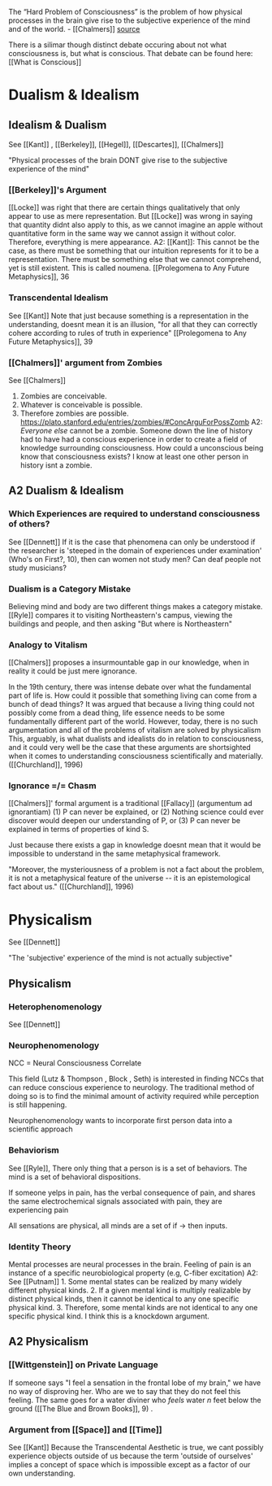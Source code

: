 
The “Hard Problem of Consciousness” is the problem of how physical processes in the brain give rise to the subjective experience of the mind and of the world. - [[Chalmers]] 
[source](https://www.organism.earth/library/document/hard-problem-of-consciousness)

There is a silimar though distinct debate occuring about not what consciousness is, but what is conscious. That debate can be found here: [[What is Conscious]]

# Dualism & Idealism

## Idealism & Dualism
See [[Kant]] , [[Berkeley]], [[Hegel]], [[Descartes]], [[Chalmers]]

"Physical processes of the brain DONT give rise to the subjective experience of the mind"

### [[Berkeley]]'s Argument
[[Locke]] was right that there are certain things qualitatively that only appear to use as mere representation. But [[Locke]] was wrong in saying that quantity didnt also apply to this, as we cannot imagine an apple without quantitative form in the same way we cannot assign it without color. Therefore, everything is mere appearance.
	A2: [[Kant]]: This cannot be the case, as there must be something that our intuition represents for it to be a representation. There must be something else that we cannot comprehend, yet is still existent. This is called noumena. [[Prolegomena to Any Future Metaphysics]], 36

### Transcendental Idealism
See [[Kant]]
Note that just because something is a representation in the understanding, doesnt mean it is an illusion, "for all that they can correctly cohere according to rules of truth in experience" [[Prolegomena to Any Future Metaphysics]], 39

### [[Chalmers]]' argument from Zombies
See [[Chalmers]]
1.  Zombies are conceivable.
2.  Whatever is conceivable is possible.
3.  Therefore zombies are possible.
https://plato.stanford.edu/entries/zombies/#ConcArguForPossZomb
	A2: *Everyone else* cannot be a zombie. Someone down the line of history had to have had a conscious experience in order to create a field of knowledge surrounding consciousness. How could a unconscious being know that consciousness exists? I know at least one other person in history isnt a zombie.

## A2 Dualism & Idealism

### Which Experiences are required to understand consciousness of others?
See [[Dennett]]
	If it is the case that phenomena can only be understood if the researcher is 'steeped in the domain of experiences under examination' (Who's on First?, 10), then can women not study men? Can deaf people not study musicians? 

### Dualism is a Category Mistake
Believing mind and body are two different things makes a category mistake. [[Ryle]] compares it to visiting Northeastern's campus, viewing the buildings and people, and then asking "But where is Northeastern"

### Analogy to Vitalism
[[Chalmers]] proposes a insurmountable gap in our knowledge, when in reality it could be just mere ignorance. 

In the 19th century, there was intense debate over what the fundamental part of life is. How could it possible that something living can come from a bunch of dead things? It was argued that because a living thing could not possibly come from a dead thing, life essence needs to be some fundamentally different part of the world. However, today, there is no such argumentation and all of the problems of vitalism are solved by physicalism
This, arguably, is what dualists and idealists do in relation to consciousness, and it could very well be the case that these arguments are shortsighted when it comes to understanding consciousness scientifically and materially. ([[Churchland]],  1996)

### Ignorance =/= Chasm
[[Chalmers]]' formal argument is a traditional [[Fallacy]] (argumentum ad ignorantiam)
(1) P can never be explained, or
(2) Nothing science could ever discover would deepen our understanding of P, or
(3) P can never be explained in terms of properties of kind S.

Just because there exists a gap in knowledge doesnt mean that it would be impossible to understand in the same metaphysical framework. 

"Moreover, the mysteriousness of a problem is not a fact about the problem, it is not a metaphysical feature of the universe -- it is an epistemological fact about us."
([[Churchland]],  1996)

# Physicalism
See [[Dennett]]

"The 'subjective' experience of the mind is not actually subjective"

## Physicalism

### Heterophenomenology
See [[Dennett]]


### Neurophenomenology

NCC = Neural Consciousness Correlate

This field (Lutz & Thompson , Block , Seth) is interested in finding NCCs that can reduce conscious experience to neurology. The traditional method of doing so is to find the minimal amount of activity required while perception is still happening. 

Neurophenomenology wants to incorporate first person data into a scientific approach

### Behaviorism
See [[Ryle]], 
There only thing that a person is is a set of behaviors. The mind is a set of behavioral dispositions.

If someone yelps in pain, has the verbal consequence of pain, and shares the same electrochemical signals associated with pain, they are experiencing pain

All sensations are physical, all minds are a set of if -> then inputs.

### Identity Theory
Mental processes are neural processes in the brain.
Feeling of pain is an instance of a specific neurobiological property (e.g, C-fiber excitation)
	A2: See [[Putnam]] 
		1. Some mental states can be realized by many widely different physical kinds.
		2. If a given mental kind is multiply realizable by distinct physical kinds, then it cannot be identical to any one specific physical kind.
		3. Therefore, some mental kinds are not identical to any one specific physical kind.
			I think this is a knockdown argument. 


## A2 Physicalism

### [[Wittgenstein]] on Private Language
If someone says "I feel a sensation in the frontal lobe of my brain," we have no way of disproving her. Who are we to say that they do not feel this feeling. The same goes for a water diviner who *feels* water *n* feet below the ground ([[The Blue and Brown Books]], 9) .

### Argument from [[Space]] and [[Time]]
See [[Kant]]
Because the Transcendental Aesthetic is true, we cant possibly experience objects outside of us because the term 'outside of ourselves' implies a concept of space which is impossible except as a factor of our own understanding. 